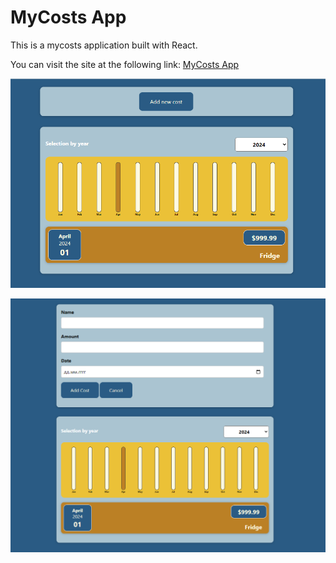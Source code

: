 # MyCosts App

This is a mycosts application built with React.

You can visit the site at the following link: [MyCosts App](https://igasin.github.io/mycosts/)

![MyCosts App screenshot](src\assets\screenShots\mycost.png)

![MyCosts App screenshot](src\assets\screenShots\mycostForm.png)
